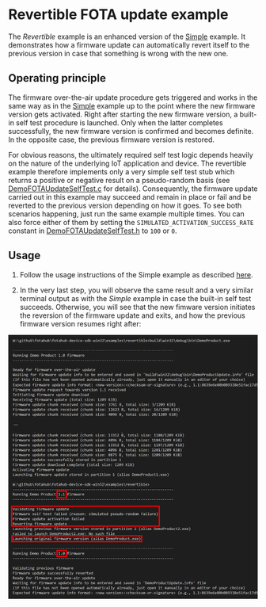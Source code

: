 # Revertible FOTA update example

The *Revertible* example is an enhanced version of the [Simple](simple.md) example. It demonstrates how a firmware update can automatically revert itself to the previous version in case that something is wrong with the new one.

## Operating principle

The firmware over-the-air update procedure gets triggered and works in the same way as in the [Simple](simple.md) example up to the point where the new firmware version gets activated. Right after starting the new firmware version, a built-in self test procedure is launched. Only when the latter completes successfully, the new firmware version is confirmed and becomes definite. In the opposite case, the previous firmware version is restored.

For obvious reasons, the ultimately required self test logic depends heavily on the nature of the underlying IoT application and device. The revertible example therefore implements only a very simple self test stub which returns a positive or negative result on a pseudo-random basis (see [DemoFOTAUpdateSelfTest.c](../../examples/revertible/DemoFOTAUpdateSelfTest.c) for details). Consequently, the firmware update carried out in this example may succeed and remain in place or fail and be reverted to the previous version depending on how it goes. To see both scenarios happening, just run the same example multiple times. You can also force either of them by setting the `SIMULATED_ACTIVATION_SUCCESS_RATE` constant in [DemoFOTAUpdateSelfTest.h](../../examples/revertible/DemoFOTAUpdateSelfTest.h) to `100` or `0`.

## Usage

1. Follow the usage instructions of the Simple example as described [here](simple.md#usage).

2. In the very last step, you will observe the same result and a very similar terminal output as with the *Simple* example in case the built-in self test succeeds. Otherwise, you will see that the new fimware version initiates the reversion of the firmware update and exits, and how the previous firmware version resumes right after:

![](revertible-1.png "Reversion to previous firmware version") 